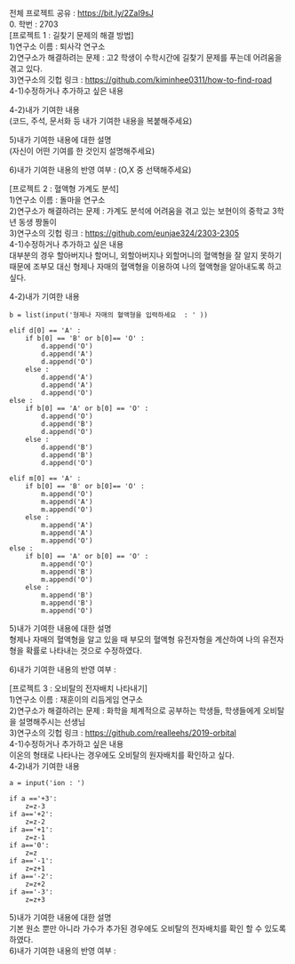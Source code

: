 전체 프로젝트 공유 : https://bit.ly/2ZaI9sJ  
0. 학번 : 2703  
[프로젝트 1 : 길찾기 문제의 해결 방법]  
1)연구소 이름 : 퇴사각 연구소  
2)연구소가 해결하려는 문제 : 고2 학생이 수학시간에 길찾기 문제를 푸는데 어려움을 겪고 있다.  
3)연구소의 깃헙 링크 : https://github.com/kiminhee0311/how-to-find-road  
4-1)수정하거나 추가하고 싶은 내용  

4-2)내가 기여한 내용  
(코드, 주석, 문서화 등 내가 기여한 내용을 복붙해주세요)  

5)내가 기여한 내용에 대한 설명  
(자신이 어떤 기여를 한 것인지 설명해주세요)  

6)내가 기여한 내용의 반영 여부 : (O,X 중 선택해주세요)  

[프로젝트 2 : 혈액형 가계도 분석]  
1)연구소 이름 : 돌마을 연구소  
2)연구소가 해결하려는 문제 : 가계도 분석에 어려움을 겪고 있는 보현이의 중학교 3학년 동생 짱돌이  
3)연구소의 깃헙 링크 : https://github.com/eunjae324/2303-2305  
4-1)수정하거나 추가하고 싶은 내용  
대부분의 경우 할아버지나 할머니, 외할아버지나 외할머니의 혈액형을 잘 알지 못하기 때문에 조부모 대신 형제나 자매의 혈액형을 이용하여 나의 혈액형을 알아내도록 하고 싶다. 

4-2)내가 기여한 내용  
```
b = list(input('형제나 자매의 혈액형을 입력하세요  : ' ))
```
```
elif d[0] == 'A' : 
    if b[0] == 'B' or b[0]== 'O' :
        d.append('O')
        d.append('A')
        d.append('O')
    else :
        d.append('A')
        d.append('A')
        d.append('O')
else : 
    if b[0] == 'A' or b[0] == 'O' : 
        d.append('O')
        d.append('B')
        d.append('O')
    else :
        d.append('B')
        d.append('B')
        d.append('O')
```
```
elif m[0] == 'A' : 
    if b[0] == 'B' or b[0]== 'O' :
        m.append('O')
        m.append('A')
        m.append('O')
    else :
        m.append('A')
        m.append('A')
        m.append('O')
else : 
    if b[0] == 'A' or b[0] == 'O' : 
        m.append('O')
        m.append('B')
        m.append('O')
    else :
        m.append('B')
        m.append('B')
        m.append('O')
```

5)내가 기여한 내용에 대한 설명  
형제나 자매의 혈액형을 알고 있을 때 부모의 혈액형 유전자형을 계산하여 나의 유전자형을 확률로 나타내는 것으로 수정하였다. 

6)내가 기여한 내용의 반영 여부 :

[프로젝트 3 : 오비탈의 전자배치 나타내기]  
1)연구소 이름 : 재훈이의 리듬게임 연구소  
2)연구소가 해결하려는 문제 : 화학을 체계적으로 공부하는 학생들, 학생들에게 오비탈을 설명해주시는 선생님  
3)연구소의 깃헙 링크 : https://github.com/realleehs/2019-orbital  
4-1)수정하거나 추가하고 싶은 내용  
이온의 형태로 나타나는 경우에도 오비탈의 원자배치를 확인하고 싶다.  
4-2)내가 기여한 내용 
```
a = input('ion : ')
```
```
if a =='+3':
    z=z-3
if a=='+2':
    z=z-2
if a=='+1':
    z=z-1
if a=='0':
    z=z
if a=='-1':
    z=z+1
if a=='-2':
    z=z+2
if a=='-3':
    z=z+3
```
5)내가 기여한 내용에 대한 설명   
기본 원소 뿐만 아니라 가수가 추가된 경우에도 오비탈의 전자배치를 확인 할 수 있도록 하였다.  
6)내가 기여한 내용의 반영 여부 : 
